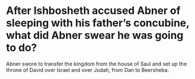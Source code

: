 # After Ishbosheth accused Abner of sleeping with his father’s concubine, what did Abner swear he was going to do?

Abner swore to transfer the kingdom from the house of Saul and set up the throne of David over Israel and over Judah, from Dan to Beersheba.

